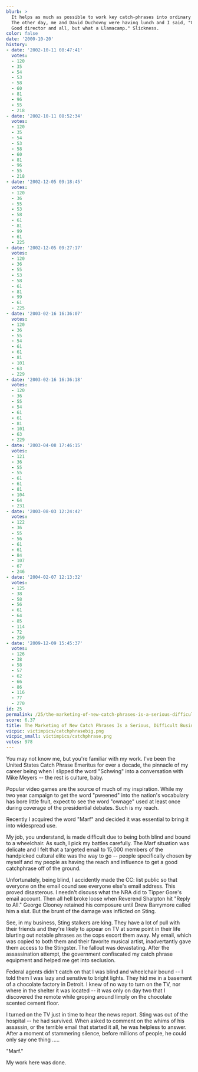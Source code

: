 ```yaml
---
blurb: >
  It helps as much as possible to work key catch-phrases into ordinary conversation.
  The other day, me and David Duchovny were having lunch and I said, "Chris Carter?
  Good director and all, but what a Llamacamp." Slickness.
color: false
date: '2000-10-20'
history:
- date: '2002-10-11 08:47:41'
  votes:
  - 120
  - 35
  - 54
  - 53
  - 58
  - 60
  - 81
  - 96
  - 55
  - 218
- date: '2002-10-11 08:52:34'
  votes:
  - 120
  - 35
  - 54
  - 53
  - 58
  - 60
  - 81
  - 96
  - 55
  - 218
- date: '2002-12-05 09:18:45'
  votes:
  - 120
  - 36
  - 55
  - 53
  - 58
  - 61
  - 81
  - 99
  - 61
  - 225
- date: '2002-12-05 09:27:17'
  votes:
  - 120
  - 36
  - 55
  - 53
  - 58
  - 61
  - 81
  - 99
  - 61
  - 225
- date: '2003-02-16 16:36:07'
  votes:
  - 120
  - 36
  - 55
  - 54
  - 61
  - 61
  - 81
  - 101
  - 63
  - 229
- date: '2003-02-16 16:36:18'
  votes:
  - 120
  - 36
  - 55
  - 54
  - 61
  - 61
  - 81
  - 101
  - 63
  - 229
- date: '2003-04-08 17:46:15'
  votes:
  - 121
  - 36
  - 55
  - 55
  - 61
  - 61
  - 81
  - 104
  - 64
  - 231
- date: '2003-08-03 12:24:42'
  votes:
  - 122
  - 36
  - 55
  - 56
  - 61
  - 61
  - 84
  - 107
  - 67
  - 246
- date: '2004-02-07 12:13:32'
  votes:
  - 125
  - 38
  - 58
  - 56
  - 61
  - 64
  - 85
  - 114
  - 72
  - 259
- date: '2009-12-09 15:45:37'
  votes:
  - 126
  - 38
  - 58
  - 57
  - 62
  - 66
  - 86
  - 116
  - 77
  - 270
id: 25
permalink: /25/the-marketing-of-new-catch-phrases-is-a-serious-difficult-business/
score: 6.37
title: The Marketing of New Catch Phrases Is a Serious, Difficult Business
vicpic: victimpics/catchphrasebig.png
vicpic_small: victimpics/catchphrase.png
votes: 978
---
```


You may not know me, but you're familiar with my work. I've been the
United States Catch Phrase Emeritus for over a decade, the pinnacle of
my career being when I slipped the word "Schwing" into a conversation
with Mike Meyers -- the rest is culture, baby.

Popular video games are the source of much of my inspiration. While my
two year campaign to get the word "pweened" into the nation's vocabulary
has bore little fruit, expect to see the word "ownage" used at least
once during coverage of the presidential debates. Such is my reach.

Recently I acquired the word "Marf" and decided it was essential to
bring it into widespread use.

My job, you understand, is made difficult due to being both blind and
bound to a wheelchair. As such, I pick my battles carefully. The Marf
situation was delicate and I felt that a targeted email to 15,000
members of the handpicked cultural elite was the way to go -- people
specifically chosen by myself and my people as having the reach and
influence to get a good catchphrase off of the ground.

Unfortunately, being blind, I accidently made the CC: list public so
that everyone on the email cound see everyone else's email address. This
proved disasterous. I needn't discuss what the NRA did to Tipper Gore's
email account. Then all hell broke loose when Reverend Sharpton hit
"Reply to All." George Clooney retained his composure until Drew
Barrymore called him a slut. But the brunt of the damage was inflicted
on Sting.

See, in my business, Sting stalkers are king. They have a lot of pull
with their friends and they're likely to appear on TV at some point in
their life blurting out notable phrases as the cops escort them away. My
email, which was copied to both them and their favorite musical artist,
inadvertantly gave them access to the Stingster. The fallout was
devastating. After the assassination attempt, the government confiscated
my catch phrase equipment and helped me get into seclusion.

Federal agents didn't catch on that I was blind and wheelchair bound --
I told them I was lazy and senstive to bright lights. They hid me in a
basement of a chocolate factory in Detroit. I knew of no way to turn on
the TV, nor where in the shelter it was located -- it was only on day
two that I discovered the remote while groping around limply on the
chocolate scented cement floor.

I turned on the TV just in time to hear the news report. Sting was out
of the hospital -- he had survived. When asked to comment on the whims
of his assassin, or the terrible email that started it all, he was
helpless to answer. After a moment of stammering silence, before
millions of people, he could only say one thing .....

"Marf."

My work here was done.